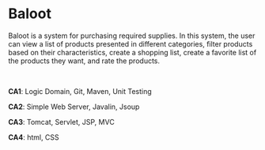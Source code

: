 # Baloot

Baloot is a system for purchasing required supplies. In this system, the user can view a list of products presented in different categories, filter products based on their characteristics, create a shopping list, create a favorite list of the products they want, and rate the products.

<br>

**CA1**: Logic Domain, Git, Maven, Unit Testing

**CA2**: Simple Web Server, Javalin, Jsoup

**CA3**: Tomcat, Servlet, JSP, MVC

**CA4**: html, CSS
